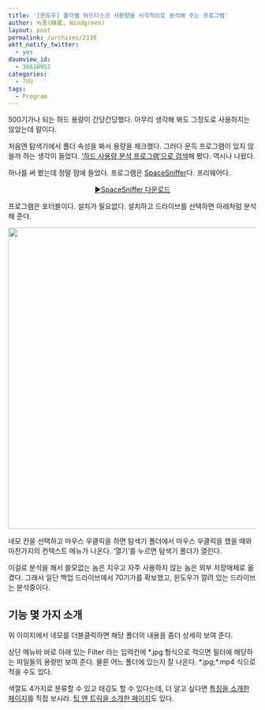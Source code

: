 ```yaml
---
title: '[윈도우] 폴더별 하드디스크 사용량을 시각적으로 분석해 주는 프로그램'
author: 녹풍(綠風, Windgreen)
layout: post
permalink: /archives/2338
aktt_notify_twitter:
  - yes
daumview_id:
  - 36618952
categories:
  - 기타
tags:
  - Program
---
```

500기가나 되는 하드 용량이 간당간당했다. 아무리 생각해 봐도 그정도로 사용하지는 않았는데 말이다.

처음엔 탐색기에서 폴더 속성을 봐서 용량을 체크했다. 그러다 문득 프로그램이 있지 않을까 하는 생각이 들었다. [&#8216;하드 사용량 분석 프로그램&#8217;으로 검색][1]해 봤다. 역시나 나왔다.

하나를 써 봤는데 정말 맘에 들었다. 프로그램은 [SpaceSniffer][2]다. 프리웨어다.

<p style="text-align: center;">
  <a href="http://www.uderzo.it/main_products/space_sniffer/download.html">▶SpaceSniffer 다운로드</a>
</p>

프로그램은 포터블이다. 설치가 필요없다. 설치하고 드라이브를 선택하면 아래처럼 분석해 준다.

<img class="aligncenter" src="http://dl.dropbox.com/u/15546257/blog/mytory/spacesniffer.png" alt="" width="640" height="611" />

네모 칸을 선택하고 마우스 우클릭을 하면 탐색기 폴더에서 마우스 우클릭을 했을 때와 마찬가지의 컨텍스트 메뉴가 나온다. &#8216;열기&#8217;를 누르면 탐색기 폴더가 열린다.

이걸로 분석을 해서 쓸모없는 놈은 지우고 자주 사용하지 않는 놈은 외부 저장매체로 옮겼다. 그래서 일단 백업 드라이브에서 70기가를 확보했고, 윈도우가 깔려 있는 드라이브는 분석중이다.

## 기능 몇 가지 소개

위 이미지에서 네모를 더블클릭하면 해당 폴더의 내용을 좀더 상세히 보여 준다.

상단 메뉴바 바로 아래 있는 Filter 라는 입력칸에 \*.jpg 형식으로 적으면 필터에 해당하는 파일들의 용량만 보여 준다. 물론 어느 폴더에 있는지 잘 나온다. \*.jpg;*.mp4 식으로 적을 수도 있다.

색깔도 4가지로 분류할 수 있고 태깅도 할 수 있다는데, 더 알고 싶다면 [특징을 소개한 페이지][3]를 직접 보시라. [팁 앤 트릭을 소개한 페이지][4]도 있다.

 [1]: https://www.google.co.kr/search?sourceid=chrome&ie=UTF-8&q=%ED%95%98%EB%93%9C+%EC%82%AC%EC%9A%A9%EB%9F%89+%EB%B6%84%EC%84%9D+%ED%94%84%EB%A1%9C%EA%B7%B8%EB%9E%A8
 [2]: http://www.uderzo.it/main_products/space_sniffer/download.html
 [3]: http://www.uderzo.it/main_products/space_sniffer/features.html
 [4]: http://www.uderzo.it/main_products/space_sniffer/tips_and_tricks.html